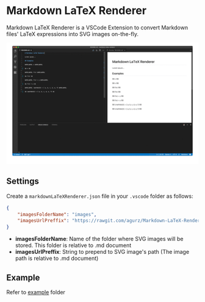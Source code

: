 # Markdown LaTeX Renderer

Markdown LaTeX Renderer is a VSCode Extension to convert Markdown files' LaTeX expressions into SVG images on-the-fly.

![](.doc/README.gif)

## Settings

Create a `markdownLaTeXRenderer.json` file in your `.vscode` folder as follows:

```json
{
    "imagesFolderName": "images",
    "imagesUrlPreffix": "https://rawgit.com/agurz/Markdown-LaTeX-Renderer/master/example/"
}
```

* **imagesFolderName**: Name of the folder where SVG images will be stored. This folder is relative to .md document
* **imagesUrlPreffix**: String to prepend to SVG image's path (The image path is relative to .md document)

## Example

Refer to [example](/example) folder
